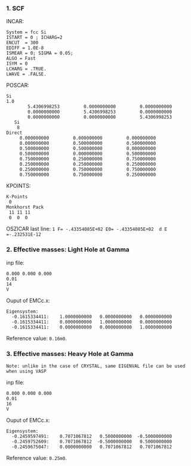 ### 1. SCF
INCAR:  
```
System = fcc Si
ISTART = 0 ; ICHARG=2
ENCUT  = 300
EDIFF = 1.0E-8
ISMEAR = 0; SIGMA = 0.05;
ALGO = Fast
ISYM = 0
LCHARG = .TRUE.
LWAVE = .FALSE.
```

POSCAR:  
```
Si
1.0
        5.4306998253         0.0000000000         0.0000000000
        0.0000000000         5.4306998253         0.0000000000
        0.0000000000         0.0000000000         5.4306998253
   Si
    8
Direct
     0.000000000         0.000000000         0.000000000
     0.000000000         0.500000000         0.500000000
     0.500000000         0.500000000         0.000000000
     0.500000000         0.000000000         0.500000000
     0.750000000         0.250000000         0.750000000
     0.250000000         0.250000000         0.250000000
     0.250000000         0.750000000         0.750000000
     0.750000000         0.750000000         0.250000000
```

KPOINTS:  
```
K-Points
 0
Monkhorst Pack
 11 11 11
 0  0  0
```

OSZICAR last line: ```1 F= -.43354085E+02 E0= -.43354085E+02  d E =-.232531E-12```

### 2. Effective masses: Light Hole at Gamma
inp file:
```
0.000 0.000 0.000
0.01
14
V
```

Ouput of EMCc.x:
```
Eigensystem:
  -0.1615334411:    1.0000000000   0.0000000000   0.0000000000
  -0.1615334411:    0.0000000000   1.0000000000   0.0000000000
  -0.1615334411:    0.0000000000   0.0000000000   1.0000000000
```
Reference value: ```0.16m0```.

### 3. Effective masses: Heavy Hole at Gamma
```Note: unlike in the case of CRYSTAL, same EIGENVAL file can be used when using VASP```

inp file:
```
0.000 0.000 0.000
0.01
16
V
```

Ouput of EMCc.x:
```
Eigensystem:
  -0.2459597491:    0.7071067812   0.5000000000  -0.5000000000
  -0.2459752609:    0.7071067812  -0.5000000000   0.5000000000
  -0.2459675047:    0.0000000000   0.7071067812   0.7071067812
```
Reference value: ```0.25m0```.